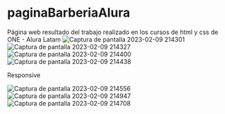 # paginaBarberiaAlura
Página web resultado del trabajo realizado en los cursos de html y css de ONE - Alura Latam
![Captura de pantalla 2023-02-09 214301](https://user-images.githubusercontent.com/50127993/217987875-7617dcc8-c02e-4367-b590-9c2ab309eac7.png)
![Captura de pantalla 2023-02-09 214327](https://user-images.githubusercontent.com/50127993/217987896-9183aae5-d07d-402b-918e-f8a0007adc5f.png)
![Captura de pantalla 2023-02-09 214400](https://user-images.githubusercontent.com/50127993/217987916-81c690c4-6439-4c2b-8934-943b2fa57512.png)
![Captura de pantalla 2023-02-09 214438](https://user-images.githubusercontent.com/50127993/217987945-3d99475c-3284-4880-902b-338f0955facf.png)

Responsive


![Captura de pantalla 2023-02-09 214556](https://user-images.githubusercontent.com/50127993/217987995-21605c4f-fe6a-4908-9af5-48ea778629d8.png)
![Captura de pantalla 2023-02-09 214947](https://user-images.githubusercontent.com/50127993/217988092-82c7c055-e37f-4eec-9b14-19040a6139e5.png)
![Captura de pantalla 2023-02-09 214708](https://user-images.githubusercontent.com/50127993/217988104-ac7cadf4-b031-4f9c-8171-fa645623b494.png)
